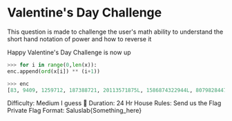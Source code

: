 # Valentine's Day Challenge 

This question is made to challenge the user's math ability to understand the short hand notation of power and how to reverse it 


Happy Valentine's Day Challenge is now up

```python
>>> for i in range(0,len(x)):
enc.append(ord(x[i]) ** (i+1))

>>> enc
[83, 9409, 1259712, 187388721, 20113571875L, 1586874322944L, 80798284478113L, 8507630225817856L, 6443858614676334363L, 3743906242624487424L, 7516865509350965248L, 68719476736000000000000L, 5497558138880000000000000L, 1956410986640441413344189841L, 463291230159753366058349609375L, 8953136790196197357146289012736L, 148613013882162475899836956672L, 7155577026378634231908944079486976L, 277864679818687128933845596553451L, 69485158708621551460806432855897931776L, 25695969452033992329379379343259582070784L, 15286700631942576193765185769276826401L, 32974321035493774488828614324632075320164352L, 135637000670178176410246734932581577148578721L, 26469779601696885595885078146238811314105987548828125L]
```
Difficulty: Medium I guess 🤣
Duration: 24 Hr
House Rules: Send us the Flag Private 
Flag Format: Saluslab{Something_here}

